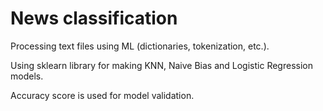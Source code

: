 # News classification
Processing text files using ML (dictionaries, tokenization, etc.).

Using sklearn library for making KNN, Naive Bias and Logistic Regression models.

Accuracy score is used for model validation.
